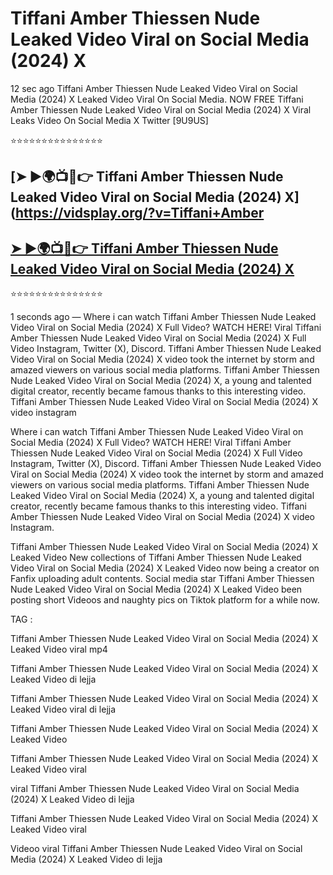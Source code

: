 ﻿# Tiffani Amber Thiessen Nude Leaked Video Viral on Social Media (2024) X



12 sec ago Tiffani Amber Thiessen Nude Leaked Video Viral on Social Media (2024) X Leaked Video Viral On Social Media. NOW FREE Tiffani Amber Thiessen Nude Leaked Video Viral on Social Media (2024) X Viral Leaks Video On Social Media X Twitter [9U9US]

⭐⭐⭐⭐⭐⭐⭐⭐⭐⭐⭐⭐⭐⭐⭐

## [➤ ►🌍📺📱👉 Tiffani Amber Thiessen Nude Leaked Video Viral on Social Media (2024) X](https://vidsplay.org/?v=Tiffani+Amber

## [➤ ►🌍📺📱👉 Tiffani Amber Thiessen Nude Leaked Video Viral on Social Media (2024) X](https://vidsplay.org/?v=Tiffani+Amber)


⭐⭐⭐⭐⭐⭐⭐⭐⭐⭐⭐⭐⭐⭐⭐



1 seconds ago — Where i can watch Tiffani Amber Thiessen Nude Leaked Video Viral on Social Media (2024) X Full Video? WATCH HERE! Viral Tiffani Amber Thiessen Nude Leaked Video Viral on Social Media (2024) X Full Video Instagram, Twitter (X), Discord. Tiffani Amber Thiessen Nude Leaked Video Viral on Social Media (2024) X video took the internet by storm and amazed viewers on various social media platforms. Tiffani Amber Thiessen Nude Leaked Video Viral on Social Media (2024) X, a young and talented digital creator, recently became famous thanks to this interesting video. Tiffani Amber Thiessen Nude Leaked Video Viral on Social Media (2024) X video instagram

Where i can watch Tiffani Amber Thiessen Nude Leaked Video Viral on Social Media (2024) X Full Video? WATCH HERE! Viral Tiffani Amber Thiessen Nude Leaked Video Viral on Social Media (2024) X Full Video Instagram, Twitter (X), Discord. Tiffani Amber Thiessen Nude Leaked Video Viral on Social Media (2024) X video took the internet by storm and amazed viewers on various social media platforms. Tiffani Amber Thiessen Nude Leaked Video Viral on Social Media (2024) X, a young and talented digital creator, recently became famous thanks to this interesting video. Tiffani Amber Thiessen Nude Leaked Video Viral on Social Media (2024) X video Instagram.

Tiffani Amber Thiessen Nude Leaked Video Viral on Social Media (2024) X Leaked Video New collections of Tiffani Amber Thiessen Nude Leaked Video Viral on Social Media (2024) X Leaked Video now being a creator on Fanfix uploading adult contents. Social media star Tiffani Amber Thiessen Nude Leaked Video Viral on Social Media (2024) X Leaked Video been posting short Videoos and naughty pics on Tiktok platform for a while now.

TAG :

 

Tiffani Amber Thiessen Nude Leaked Video Viral on Social Media (2024) X Leaked Video viral mp4

 

Tiffani Amber Thiessen Nude Leaked Video Viral on Social Media (2024) X Leaked Video di lejja

 

Tiffani Amber Thiessen Nude Leaked Video Viral on Social Media (2024) X Leaked Video viral di lejja

 

Tiffani Amber Thiessen Nude Leaked Video Viral on Social Media (2024) X Leaked Video

 

Tiffani Amber Thiessen Nude Leaked Video Viral on Social Media (2024) X Leaked Video viral

 

viral Tiffani Amber Thiessen Nude Leaked Video Viral on Social Media (2024) X Leaked Video di lejja

 

Tiffani Amber Thiessen Nude Leaked Video Viral on Social Media (2024) X Leaked Video viral

 

Videoo viral Tiffani Amber Thiessen Nude Leaked Video Viral on Social Media (2024) X Leaked Video di lejja